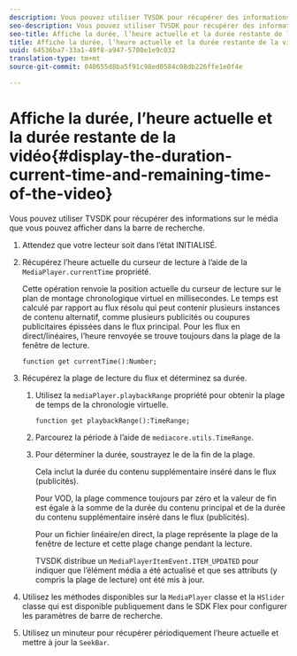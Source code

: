 ```yaml
---
description: Vous pouvez utiliser TVSDK pour récupérer des informations sur le média que vous pouvez afficher dans la barre de recherche.
seo-description: Vous pouvez utiliser TVSDK pour récupérer des informations sur le média que vous pouvez afficher dans la barre de recherche.
seo-title: Affiche la durée, l’heure actuelle et la durée restante de la vidéo
title: Affiche la durée, l’heure actuelle et la durée restante de la vidéo
uuid: 64536ba7-33a1-49f8-a947-5700e1e9c032
translation-type: tm+mt
source-git-commit: 040655d8ba5f91c98ed0584c08db226ffe1e0f4e

---
```



# Affiche la durée, l’heure actuelle et la durée restante de la vidéo{#display-the-duration-current-time-and-remaining-time-of-the-video}

Vous pouvez utiliser TVSDK pour récupérer des informations sur le média que vous pouvez afficher dans la barre de recherche.

1. Attendez que votre lecteur soit dans l’état INITIALISÉ.
1. Récupérez l’heure actuelle du curseur de lecture à l’aide de la `MediaPlayer.currentTime` propriété.

   Cette opération renvoie la position actuelle du curseur de lecture sur le plan de montage chronologique virtuel en millisecondes. Le temps est calculé par rapport au flux résolu qui peut contenir plusieurs instances de contenu alternatif, comme plusieurs publicités ou coupures publicitaires épissées dans le flux principal. Pour les flux en direct/linéaires, l’heure renvoyée se trouve toujours dans la plage de la fenêtre de lecture.

   ```
   function get currentTime():Number;
   ```

1. Récupérez la plage de lecture du flux et déterminez sa durée.
   1. Utilisez la `mediaPlayer.playbackRange` propriété pour obtenir la plage de temps de la chronologie virtuelle.

      ```
      function get playbackRange():TimeRange;
      ```

   1. Parcourez la période à l’aide de `mediacore.utils.TimeRange`.
   1. Pour déterminer la durée, soustrayez le  de la fin de la plage.

      Cela inclut la durée du contenu supplémentaire inséré dans le flux (publicités).

      Pour VOD, la plage commence toujours par zéro et la valeur de fin est égale à la somme de la durée du contenu principal et de la durée du contenu supplémentaire inséré dans le flux (publicités).

      Pour un fichier linéaire/en direct, la plage représente la plage de la fenêtre de lecture et cette plage change pendant la lecture.

      TVSDK distribue un `MediaPlayerItemEvent.ITEM_UPDATED` pour indiquer que l’élément média a été actualisé et que ses attributs (y compris la plage de lecture) ont été mis à jour.

1. Utilisez les méthodes disponibles sur la `MediaPlayer` classe et la `HSlider` classe qui est disponible publiquement dans le SDK Flex pour configurer les paramètres de barre de recherche.

1. Utilisez un minuteur pour récupérer périodiquement l’heure actuelle et mettre à jour la `SeekBar`.
